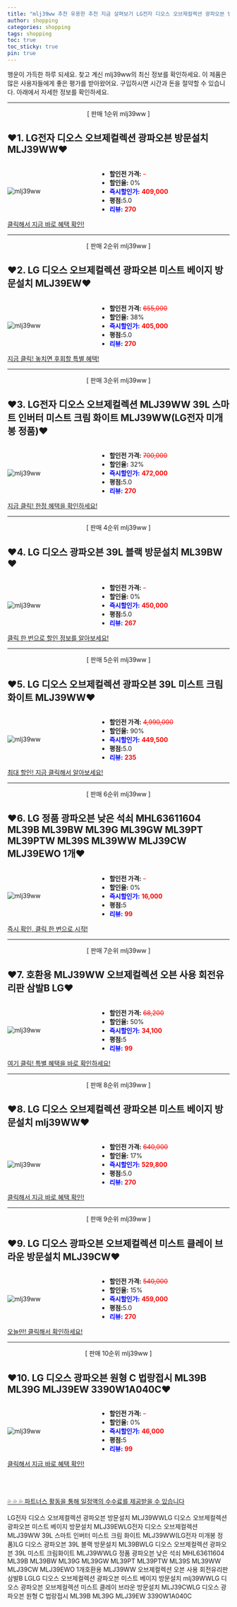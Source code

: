 ```yaml
---
title: "mlj39ww 추천 유용한 추천 지금 살펴보기 LG전자 디오스 오브제컬렉션 광파오븐 방문설치"
author: shopping
categories: shopping
tags: shopping
toc: true
toc_sticky: true
pin: true
---
```

행운이 가득한 하루 되세요. 찾고 계신 mlj39ww의 최신 정보를 확인하세요. 이 제품은 많은 사용자들에게 좋은 평가를 받아왔어요. 구입하시면 시간과 돈을 절약할 수 있습니다. 아래에서 자세한 정보를 확인하세요.

---
<p class="toplist" style="margin: 0 auto; display: block; width: fit-content;">[ 판매 1순위 mlj39ww ]</p>

<h2><strong>❤️1. LG전자 디오스 오브제컬렉션 광파오븐 방문설치 MLJ39WW❤️</strong></h2>

<div style="display: flex; align-items: center;">
    <div style="flex: 0.4;">
        <img src="https://thumbnail9.coupangcdn.com/thumbnails/remote/230x230ex/image/rs_quotation_api/esvzemme/adabb3eb032648c181a63d20be79d1d4.jpg" alt="mlj39ww" style="max-width: 100%;">
    </div>
    <div style="flex: 0.6; margin-left: 10px;">
        <ul>
            <li><strong>할인전 가격:</strong> <del style="color: red;">-</del></li>
            <li><strong>할인율:</strong> 0%</li>
            <li><span style='color:blue'><strong>즉시할인가:</strong></span> <span style='color:red'><strong>409,000</strong></span></li>
            <li><strong>평점:</strong>5.0</li>
            <li><span style='color:blue'><strong>리뷰:</strong></span> <span style='color:red'><strong>270</strong></span></li>
        </ul>
    </div>
</div>
<div class="center">
    <a href="https://William4Davisa.github.io?lptag=AF9450613&subid=githubio&pageKey=6697819073&traceid=V0-153&itemId=18542160439&vendorItemId=88396186101" class="myButton">
        클릭해서 지금 바로 혜택 확인!
    </a>
</div>


---
<p class="toplist" style="margin: 0 auto; display: block; width: fit-content;">[ 판매 2순위 mlj39ww ]</p>

<h2><strong>❤️2. LG 디오스 오브제컬렉션 광파오븐 미스트 베이지 방문설치 MLJ39EW❤️</strong></h2>

<div style="display: flex; align-items: center;">
    <div style="flex: 0.4;">
        <img src="https://thumbnail9.coupangcdn.com/thumbnails/remote/230x230ex/image/rs_quotation_api/glspzyxh/529c03f2af0b4bb7a6c874a652c74814.jpg" alt="mlj39ww" style="max-width: 100%;">
    </div>
    <div style="flex: 0.6; margin-left: 10px;">
        <ul>
            <li><strong>할인전 가격:</strong> <del style="color: red;">655,000</del></li>
            <li><strong>할인율:</strong> 38%</li>
            <li><span style='color:blue'><strong>즉시할인가:</strong></span> <span style='color:red'><strong>405,000</strong></span></li>
            <li><strong>평점:</strong>5.0</li>
            <li><span style='color:blue'><strong>리뷰:</strong></span> <span style='color:red'><strong>270</strong></span></li>
        </ul>
    </div>
</div>
<div class="center">
    <a href="https://William4Davisa.github.io?lptag=AF9450613&subid=githubio&pageKey=6697819073&traceid=V0-153&itemId=15497012161&vendorItemId=82716350398" class="myButton">
        지금 클릭! 놓치면 후회할 특별 혜택!
    </a>
</div>


---
<p class="toplist" style="margin: 0 auto; display: block; width: fit-content;">[ 판매 3순위 mlj39ww ]</p>

<h2><strong>❤️3. LG전자 디오스 오브제컬렉션 MLJ39WW 39L 스마트 인버터 미스트 크림 화이트 MLJ39WW(LG전자 미개봉 정품)❤️</strong></h2>

<div style="display: flex; align-items: center;">
    <div style="flex: 0.4;">
        <img src="https://thumbnail10.coupangcdn.com/thumbnails/remote/230x230ex/image/vendor_inventory/dc5e/548b7a4449b4cd2e37211c255021a95f8d62ddf2fcdf2e67a7b76995b032.jpg" alt="mlj39ww" style="max-width: 100%;">
    </div>
    <div style="flex: 0.6; margin-left: 10px;">
        <ul>
            <li><strong>할인전 가격:</strong> <del style="color: red;">700,000</del></li>
            <li><strong>할인율:</strong> 32%</li>
            <li><span style='color:blue'><strong>즉시할인가:</strong></span> <span style='color:red'><strong>472,000</strong></span></li>
            <li><strong>평점:</strong>5.0</li>
            <li><span style='color:blue'><strong>리뷰:</strong></span> <span style='color:red'><strong>270</strong></span></li>
        </ul>
    </div>
</div>
<div class="center">
    <a href="https://William4Davisa.github.io?lptag=AF9450613&subid=githubio&pageKey=6697819073&traceid=V0-153&itemId=23623687355&vendorItemId=90649249312" class="myButton">
        지금 클릭! 한정 혜택을 확인하세요!
    </a>
</div>


---
<p class="toplist" style="margin: 0 auto; display: block; width: fit-content;">[ 판매 4순위 mlj39ww ]</p>

<h2><strong>❤️4. LG 디오스 광파오븐 39L 블랙 방문설치 ML39BW❤️</strong></h2>

<div style="display: flex; align-items: center;">
    <div style="flex: 0.4;">
        <img src="https://thumbnail10.coupangcdn.com/thumbnails/remote/230x230ex/image/retail/images/2375117694432479-7b569b45-4cfe-4bd8-a937-dcce43fe345c.jpg" alt="mlj39ww" style="max-width: 100%;">
    </div>
    <div style="flex: 0.6; margin-left: 10px;">
        <ul>
            <li><strong>할인전 가격:</strong> <del style="color: red;">-</del></li>
            <li><strong>할인율:</strong> 0%</li>
            <li><span style='color:blue'><strong>즉시할인가:</strong></span> <span style='color:red'><strong>450,000</strong></span></li>
            <li><strong>평점:</strong>5.0</li>
            <li><span style='color:blue'><strong>리뷰:</strong></span> <span style='color:red'><strong>267</strong></span></li>
        </ul>
    </div>
</div>
<div class="center">
    <a href="https://William4Davisa.github.io?lptag=AF9450613&subid=githubio&pageKey=7709148783&traceid=V0-153&itemId=20660238796&vendorItemId=77040224997" class="myButton">
        클릭 한 번으로 할인 정보를 알아보세요!
    </a>
</div>


---
<p class="toplist" style="margin: 0 auto; display: block; width: fit-content;">[ 판매 5순위 mlj39ww ]</p>

<h2><strong>❤️5. LG 디오스 오브제컬렉션 광파오븐 39L 미스트 크림화이트 MLJ39WW❤️</strong></h2>

<div style="display: flex; align-items: center;">
    <div style="flex: 0.4;">
        <img src="https://thumbnail9.coupangcdn.com/thumbnails/remote/230x230ex/image/vendor_inventory/0e7d/dcc95045fc78ac67c6116cb5a1561496dc999f0428d80d0a20c90626c442.jpg" alt="mlj39ww" style="max-width: 100%;">
    </div>
    <div style="flex: 0.6; margin-left: 10px;">
        <ul>
            <li><strong>할인전 가격:</strong> <del style="color: red;">4,990,000</del></li>
            <li><strong>할인율:</strong> 90%</li>
            <li><span style='color:blue'><strong>즉시할인가:</strong></span> <span style='color:red'><strong>449,500</strong></span></li>
            <li><strong>평점:</strong>5.0</li>
            <li><span style='color:blue'><strong>리뷰:</strong></span> <span style='color:red'><strong>235</strong></span></li>
        </ul>
    </div>
</div>
<div class="center">
    <a href="https://William4Davisa.github.io?lptag=AF9450613&subid=githubio&pageKey=7077273971&traceid=V0-153&itemId=17594643670&vendorItemId=90758499342" class="myButton">
        최대 할인! 지금 클릭해서 알아보세요!
    </a>
</div>


---
<p class="toplist" style="margin: 0 auto; display: block; width: fit-content;">[ 판매 6순위 mlj39ww ]</p>

<h2><strong>❤️6. LG 정품 광파오븐 낮은 석쇠 MHL63611604 ML39B ML39BW ML39G ML39GW ML39PT ML39PTW ML39S ML39WW MLJ39CW MLJ39EWO 1개❤️</strong></h2>

<div style="display: flex; align-items: center;">
    <div style="flex: 0.4;">
        <img src="https://thumbnail10.coupangcdn.com/thumbnails/remote/230x230ex/image/vendor_inventory/9f56/1066cc90a1e4bf7f22e289dbfbab0ed1697d97f168812d4af52c1627ca5a.jpg" alt="mlj39ww" style="max-width: 100%;">
    </div>
    <div style="flex: 0.6; margin-left: 10px;">
        <ul>
            <li><strong>할인전 가격:</strong> <del style="color: red;">-</del></li>
            <li><strong>할인율:</strong> 0%</li>
            <li><span style='color:blue'><strong>즉시할인가:</strong></span> <span style='color:red'><strong>16,000</strong></span></li>
            <li><strong>평점:</strong>5</li>
            <li><span style='color:blue'><strong>리뷰:</strong></span> <span style='color:red'><strong>99</strong></span></li>
        </ul>
    </div>
</div>
<div class="center">
    <a href="https://William4Davisa.github.io?lptag=AF9450613&subid=githubio&pageKey=8215498703&traceid=V0-153&itemId=23596698400&vendorItemId=90622540337" class="myButton">
        즉시 확인, 클릭 한 번으로 시작!
    </a>
</div>


---
<p class="toplist" style="margin: 0 auto; display: block; width: fit-content;">[ 판매 7순위 mlj39ww ]</p>

<h2><strong>❤️7. 호환용 MLJ39WW 오브제컬렉션 오븐 사용 회전유리판 삼발B LG❤️</strong></h2>

<div style="display: flex; align-items: center;">
    <div style="flex: 0.4;">
        <img src="https://thumbnail10.coupangcdn.com/thumbnails/remote/230x230ex/image/vendor_inventory/13af/ab10fb44e65019aacf9097a43dd4b3c32bfca6d5399dbe66c7d7ab075128.jpg" alt="mlj39ww" style="max-width: 100%;">
    </div>
    <div style="flex: 0.6; margin-left: 10px;">
        <ul>
            <li><strong>할인전 가격:</strong> <del style="color: red;">68,200</del></li>
            <li><strong>할인율:</strong> 50%</li>
            <li><span style='color:blue'><strong>즉시할인가:</strong></span> <span style='color:red'><strong>34,100</strong></span></li>
            <li><strong>평점:</strong>5</li>
            <li><span style='color:blue'><strong>리뷰:</strong></span> <span style='color:red'><strong>99</strong></span></li>
        </ul>
    </div>
</div>
<div class="center">
    <a href="https://William4Davisa.github.io?lptag=AF9450613&subid=githubio&pageKey=8080734526&traceid=V0-153&itemId=22784886508&vendorItemId=90755025890" class="myButton">
        여기 클릭! 특별 혜택을 바로 확인하세요!
    </a>
</div>


---
<p class="toplist" style="margin: 0 auto; display: block; width: fit-content;">[ 판매 8순위 mlj39ww ]</p>

<h2><strong>❤️8. LG 디오스 오브제컬렉션 광파오븐 미스트 베이지 방문설치 mlj39WW❤️</strong></h2>

<div style="display: flex; align-items: center;">
    <div style="flex: 0.4;">
        <img src="https://thumbnail6.coupangcdn.com/thumbnails/remote/230x230ex/image/vendor_inventory/ef53/2c5ec01aa7c70a2a82adb27a2fa29c0e504686eda471e5df6abcd3d4d71c.png" alt="mlj39ww" style="max-width: 100%;">
    </div>
    <div style="flex: 0.6; margin-left: 10px;">
        <ul>
            <li><strong>할인전 가격:</strong> <del style="color: red;">640,000</del></li>
            <li><strong>할인율:</strong> 17%</li>
            <li><span style='color:blue'><strong>즉시할인가:</strong></span> <span style='color:red'><strong>529,800</strong></span></li>
            <li><strong>평점:</strong>5.0</li>
            <li><span style='color:blue'><strong>리뷰:</strong></span> <span style='color:red'><strong>270</strong></span></li>
        </ul>
    </div>
</div>
<div class="center">
    <a href="https://William4Davisa.github.io?lptag=AF9450613&subid=githubio&pageKey=6697819073&traceid=V0-153&itemId=22582672521&vendorItemId=90378976194" class="myButton">
        클릭해서 지금 바로 혜택 확인!
    </a>
</div>


---
<p class="toplist" style="margin: 0 auto; display: block; width: fit-content;">[ 판매 9순위 mlj39ww ]</p>

<h2><strong>❤️9. LG 디오스 광파오븐 오브제컬렉션 미스트 클레이 브라운 방문설치 MLJ39CW❤️</strong></h2>

<div style="display: flex; align-items: center;">
    <div style="flex: 0.4;">
        <img src="https://thumbnail9.coupangcdn.com/thumbnails/remote/230x230ex/image/vendor_inventory/7821/090f2f35cca69662dc68bd8c683eed105aa4ac655244e1c5efedf2ce8bef.jpg" alt="mlj39ww" style="max-width: 100%;">
    </div>
    <div style="flex: 0.6; margin-left: 10px;">
        <ul>
            <li><strong>할인전 가격:</strong> <del style="color: red;">540,000</del></li>
            <li><strong>할인율:</strong> 15%</li>
            <li><span style='color:blue'><strong>즉시할인가:</strong></span> <span style='color:red'><strong>459,000</strong></span></li>
            <li><strong>평점:</strong>5.0</li>
            <li><span style='color:blue'><strong>리뷰:</strong></span> <span style='color:red'><strong>270</strong></span></li>
        </ul>
    </div>
</div>
<div class="center">
    <a href="https://William4Davisa.github.io?lptag=AF9450613&subid=githubio&pageKey=6697819073&traceid=V0-153&itemId=15502193772&vendorItemId=90746577417" class="myButton">
        오늘만! 클릭해서 확인하세요!
    </a>
</div>


---
<p class="toplist" style="margin: 0 auto; display: block; width: fit-content;">[ 판매 10순위 mlj39ww ]</p>

<h2><strong>❤️10. LG 디오스 광파오븐 원형 C 법랑접시 ML39B ML39G MLJ39EW 3390W1A040C❤️</strong></h2>

<div style="display: flex; align-items: center;">
    <div style="flex: 0.4;">
        <img src="https://thumbnail7.coupangcdn.com/thumbnails/remote/230x230ex/image/vendor_inventory/51eb/5af6107b00fa4e9d5cdbf1b81fc8e31aa23726acfce1093f5cb832b09702.jpg" alt="mlj39ww" style="max-width: 100%;">
    </div>
    <div style="flex: 0.6; margin-left: 10px;">
        <ul>
            <li><strong>할인전 가격:</strong> <del style="color: red;">-</del></li>
            <li><strong>할인율:</strong> 0%</li>
            <li><span style='color:blue'><strong>즉시할인가:</strong></span> <span style='color:red'><strong>46,000</strong></span></li>
            <li><strong>평점:</strong>5</li>
            <li><span style='color:blue'><strong>리뷰:</strong></span> <span style='color:red'><strong>99</strong></span></li>
        </ul>
    </div>
</div>
<div class="center">
    <a href="https://William4Davisa.github.io?lptag=AF9450613&subid=githubio&pageKey=7650988065&traceid=V0-153&itemId=20357391914&vendorItemId=87441604081" class="myButton">
        클릭해서 지금 바로 혜택 확인!
    </a>
</div>

<br><br><br>[💦 💦 💦 파트너스 활동을 통해 일정액의 수수료를 제공받을 수 있습니다](https://link.coupang.com/a/bcpT2c)<br><br>LG전자 디오스 오브제컬렉션 광파오븐 방문설치 MLJ39WWLG 디오스 오브제컬렉션 광파오븐 미스트 베이지 방문설치 MLJ39EWLG전자 디오스 오브제컬렉션 MLJ39WW 39L 스마트 인버터 미스트 크림 화이트 MLJ39WW(LG전자 미개봉 정품)LG 디오스 광파오븐 39L 블랙 방문설치 ML39BWLG 디오스 오브제컬렉션 광파오븐 39L 미스트 크림화이트 MLJ39WWLG 정품 광파오븐 낮은 석쇠 MHL63611604 ML39B ML39BW ML39G ML39GW ML39PT ML39PTW ML39S ML39WW MLJ39CW MLJ39EWO 1개호환용 MLJ39WW 오브제컬렉션 오븐 사용 회전유리판 삼발B LGLG 디오스 오브제컬렉션 광파오븐 미스트 베이지 방문설치 mlj39WWLG 디오스 광파오븐 오브제컬렉션 미스트 클레이 브라운 방문설치 MLJ39CWLG 디오스 광파오븐 원형 C 법랑접시 ML39B ML39G MLJ39EW 3390W1A040C